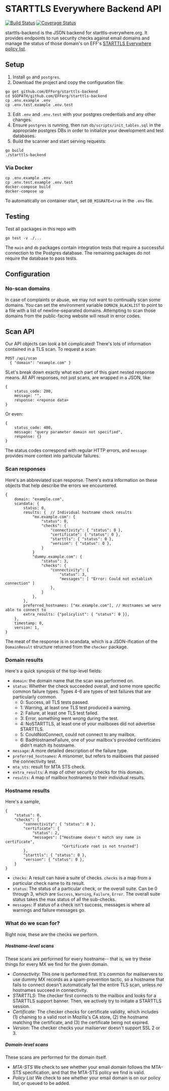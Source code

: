 # STARTTLS Everywhere Backend API

[![Build Status](https://travis-ci.com/EFForg/starttls-backend.svg?branch=master)](https://travis-ci.org/EFForg/starttls-backend)
[![Coverage Status](https://coveralls.io/repos/github/EFForg/starttls-backend/badge.svg?branch=master)](https://coveralls.io/github/EFForg/starttls-backend?branch=master)

starttls-backend is the JSON backend for starttls-everywhere.org. It provides endpoints to run security checks against email domains and manage the status of those domain's on EFF's [STARTTLS Everywhere policy list](https://github.com/EFForg/starttls-everywhere).

## Setup
1. Install `go` and `postgres`.
2. Download the project and copy the configuration file:
```
go get github.com/EFForg/starttls-backend
cd $GOPATH/github.com/EFForg/starttls-backend
cp .env.example .env
cp .env.test.example .env.test
```
3. Edit `.env` and `.env.test` with your postgres credentials and any other changes.
4. Ensure `postgres` is running, then run `db/scripts/init_tables.sql` in the appropriate postgres DBs in order to initialize your development and test databases.
5. Build the scanner and start serving requests:
```
go build
./starttls-backend
```

### Via Docker
```
cp .env.example .env
cp .env.test.example .env.test
docker-compose build
docker-compose up
```

To automatically on container start, set `DB_MIGRATE=true` in the `.env` file.

## Testing

Test all packages in this repo with
```
go test -v ./...
```

The `main` and `db` packages contain integration tests that require a successful connection to the Postgres database. The remaining packages do not require the database to pass tests.

## Configuration

### No-scan domains
In case of complaints or abuse, we may not want to continually scan some domains. You can set the environment variable `DOMAIN_BLACKLIST` to point to a file with a list of newline-separated domains. Attempting to scan those domains from the public-facing website will result in error codes.

## Scan API

Our API objects can look a bit complicated! There's lots of information contained in a TLS scan.
To request a scan:
```
POST /api/scan
  { "domain": "example.com" }
```

SLet's break down exactly what each part of this giant nested response means. All API responses, not just scans, are wrapped in a JSON, like:
```
{
    status_code: 200,
    message: "",
    response: <reponse data>
}
```
Or even:
```
{
    status_code: 400,
    message: "query parameter domain not specified",
    response: {}
}
```
The status codes correspond with regular HTTP errors, and `message` provides more context into particular failures.

### Scan responses

Here's an abbreviated scan response. There's extra information on these objects that help
describe the errors we encountered.
```
{
    domain: "example.com",
    scandata: {
        status: 0,
        results: {  // Individual hostname check results
            "mx.example.com": {
                "status": 0,
                "checks": {
                    "connectivity": { "status": 0 },
                    "certificate": { "status": 0 },
                    "starttls": { "status": 0 },
                    "version": { "status": 0 },
                }
            }
            "dummy.example.com": {
                "status": 3,
                "checks": {
                    "connectivity": {
                        "status": 3,
                        "messages": [ "Error: Could not establish connection" ]
                    },
                }
            },
        },
        preferred_hostnames: ["mx.example.com"], // Hostnames we were able to connect to
        extra_results: {"policylist": { "status": 0 }},
    },
    timestamp: 0,
    version: 1,
}
```

The meat of the response is in scandata, which is a JSON-ification of the `DomainResult` structure returned from the `checker` package.

### Domain results

Here's a quick synopsis of the top-level fields:

 - `domain`: the domain name that the scan was performed on.
 - `status`: Whether the check succeeded overall, and some more specific common failure types. Types 4-6 are types of test failures that are particularly common.
    - 0: Success, all TLS tests passed.
    - 1: Warning, at least one TLS test produced a warning.
    - 2: Failure, at least one TLS test failed.
    - 3: Error, something went wrong during the test.
    - 4: NoSTARTTLS, at least one of your mailboxes did not advertise STARTTLS.
    - 5: CouldNotConnect, could not connect to any mailbox.
    - 6: BadHostnameFailure, one of your mailbox's provided certificates didn't match its hostname.
 - `message`: A more detailed description of the failure type.
 - `preferred_hostnames`: A misnomer, but refers to mailboxes that passed the connectivity test.
 - `mta_sts`: result for MTA STS check.
 - `extra_results`: A map of other security checks for this domain.
 - `results`: A map of mailbox hostnames to their individual results.

### Hostname results

Here's a sample, 
```
{
    "status": 0,
    "checks": {
        "connectivity": { "status": 0 },
        "certificate": {
            "status": 2,
            "messages": ["Hostname doesn't match any name in certificate",
                         "Certificate root is not trusted"]
        },
        "starttls": { "status": 0 },
        "version": { "status": 0 },
    }
}
```

 - `checks`: A result can have a suite of checks. `checks` is a map from a particular check name to its result.
 - `status`: The status of a particular check, or the overall suite. Can be 0 through 3, which are `Success`, `Warning`, `Failure`, `Error`. The overall suite status takes the max status of all the sub-checks.
 - `messages`: If status of a check isn't success, messages is where all warnings and failure messages go.

### What do we scan for?

Right now, these are the checks we perform.

##### Hostname-level scans
These scans are performed for every hostname-- that is, we try these things for every MX we find for the given domain.

 * *Connectivity*: This one is performed first. It's common for mailservers to use dummy MX records as a spam-prevention tactic, so a hostname that fails to connect doesn't automatically fail the entire TLS scan, unless *no* hostnames succeed in connectivity.
 * *STARTTLS*: The checker first connects to the mailbox and looks for a STARTTLS support banner. Then, we actively try to initiate a STARTTLS session.
 * *Certificate*: The checker checks for certificate validity, which includes (1) chaining to a valid root in Mozilla's CA store, (2) the hostname matching the certificate, and (3) the certificate being not expired.
 * *Version*: The checker checks your mailserver doesn't support SSL 2 or 3.

##### Domain-level scans
These scans are performed for the domain itself.

 * *MTA-STS* We check to see whether your email domain follows the MTA-STS specification, and that the MTA-STS policy we find is valid.
 * *Policy List* We check to see whether your email domain is on our policy list, or queued to be added.

